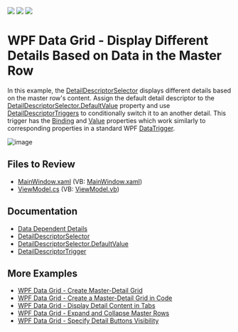<!-- default badges list -->
![](https://img.shields.io/endpoint?url=https://codecentral.devexpress.com/api/v1/VersionRange/128653562/22.2.2%2B)
[![](https://img.shields.io/badge/Open_in_DevExpress_Support_Center-FF7200?style=flat-square&logo=DevExpress&logoColor=white)](https://supportcenter.devexpress.com/ticket/details/T590724)
[![](https://img.shields.io/badge/📖_How_to_use_DevExpress_Examples-e9f6fc?style=flat-square)](https://docs.devexpress.com/GeneralInformation/403183)
<!-- default badges end -->

# WPF Data Grid - Display Different Details Based on Data in the Master Row

In this example, the [DetailDescriptorSelector](https://docs.devexpress.com/WPF/DevExpress.Xpf.Grid.DetailDescriptorSelector) displays different details based on the master row's content. Assign the default detail descriptor to the [DetailDescriptorSelector.DefaultValue](https://docs.devexpress.com/WPF/DevExpress.Xpf.Grid.DetailDescriptorSelector.DefaultValue) property and use [DetailDescriptorTriggers](https://docs.devexpress.com/WPF/DevExpress.Xpf.Grid.DetailDescriptorTrigger) to conditionally switch it to an another detail. This trigger has the [Binding](https://docs.devexpress.com/WPF/DevExpress.Xpf.DXBinding.DXTriggerBase.Binding) and [Value](https://docs.devexpress.com/WPF/DevExpress.Xpf.DXBinding.DXTriggerBase.Value) properties which work similarly to corresponding properties in a standard WPF [DataTrigger](https://learn.microsoft.com/en-us/dotnet/api/system.windows.datatrigger).

![image](https://user-images.githubusercontent.com/65009440/208456967-be612ce5-5aa0-4989-8b93-8c64d29fc85d.png)

## Files to Review

* [MainWindow.xaml](./CS/WpfApp30/MainWindow.xaml) (VB: [MainWindow.xaml](./VB/WpfApp30/MainWindow.xaml))
* [ViewModel.cs](./CS/WpfApp30/ViewModel.cs) (VB: [ViewModel.vb](./VB/WpfApp30/ViewModel.vb))

## Documentation

* [Data Dependent Details](https://docs.devexpress.com/WPF/119850/controls-and-libraries/data-grid/master-detail/data-dependent-details)
* [DetailDescriptorSelector](https://docs.devexpress.com/WPF/DevExpress.Xpf.Grid.DetailDescriptorSelector)
* [DetailDescriptorSelector.DefaultValue](https://docs.devexpress.com/WPF/DevExpress.Xpf.Grid.DetailDescriptorSelector.DefaultValue)
* [DetailDescriptorTrigger](https://docs.devexpress.com/WPF/DevExpress.Xpf.Grid.DetailDescriptorTrigger)

## More Examples

* [WPF Data Grid - Create Master-Detail Grid](https://github.com/DevExpress-Examples/wpf-data-grid-create-master-detail-grid)
* [WPF Data Grid - Create a Master-Detail Grid in Code](https://github.com/DevExpress-Examples/wpf-data-grid-create-master-detail-grid-in-code)
* [WPF Data Grid - Display Detail Content in Tabs](https://github.com/DevExpress-Examples/wpf-data-grid-display-detail-content-in-tabs)
* [WPF Data Grid - Expand and Collapse Master Rows](https://github.com/DevExpress-Examples/expanding-and-collapsing-master-rows-e4044)
* [WPF Data Grid - Specify Detail Buttons Visibility](https://github.com/DevExpress-Examples/detail-buttons-visibility-e4050)
